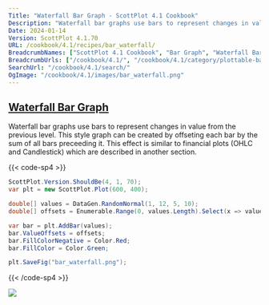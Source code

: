 ```yaml
---
Title: "Waterfall Bar Graph - ScottPlot 4.1 Cookbook"
Description: "Waterfall bar graphs use bars to represent changes in value from the previous level. This style graph can be created by offseting each bar by the sum of all bars preceeding it. This effect is similar to financial plots (OHLC and Candlestick) which are described in another section."
Date: 2024-01-14
Version: ScottPlot 4.1.70
URL: /cookbook/4.1/recipes/bar_waterfall/
BreadcrumbNames: ["ScottPlot 4.1 Cookbook", "Bar Graph", "Waterfall Bar Graph"]
BreadcrumbUrls: ["/cookbook/4.1/", "/cookbook/4.1/category/plottable-bar-graph", "/cookbook/4.1/recipes/bar_waterfall/"]
SearchUrl: "/cookbook/4.1/search/"
OgImage: "/cookbook/4.1/images/bar_waterfall.png"
---
```


<h2><a id='waterfall-bar-graph' href='/cookbook/4.1/recipes/bar_waterfall/'>Waterfall Bar Graph</a></h2>

Waterfall bar graphs use bars to represent changes in value from the previous level. This style graph can be created by offseting each bar by the sum of all bars preceeding it. This effect is similar to financial plots (OHLC and Candlestick) which are described in another section.

{{< code-sp4 >}}

```cs
ScottPlot.Version.ShouldBe(4, 1, 70);
var plt = new ScottPlot.Plot(600, 400);

double[] values = DataGen.RandomNormal(1, 12, 5, 10);
double[] offsets = Enumerable.Range(0, values.Length).Select(x => values.Take(x).Sum()).ToArray();

var bar = plt.AddBar(values);
bar.ValueOffsets = offsets;
bar.FillColorNegative = Color.Red;
bar.FillColor = Color.Green;

plt.SaveFig("bar_waterfall.png");
```

{{< /code-sp4 >}}

<img src='../../images/bar_waterfall.png' class='d-block mx-auto my-5' />


